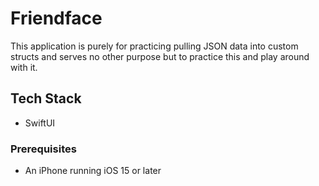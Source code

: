 # Friendface
This application is purely for practicing pulling JSON data into custom structs and serves no other purpose but to practice this and play around with it.


## Tech Stack
- SwiftUI

### Prerequisites
- An iPhone running iOS 15 or later

